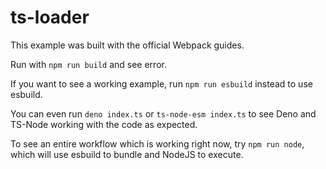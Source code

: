 # ts-loader

This example was built with the official Webpack guides.

Run with `npm run build` and see error.


If you want to see a working example, run `npm run esbuild` instead to use esbuild.

You can even run `deno index.ts` or `ts-node-esm index.ts` to see Deno and TS-Node working with the code as expected.

To see an entire workflow which is working right now, try `npm run node`, which will use esbuild to bundle and NodeJS to execute.
